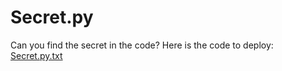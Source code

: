 # Secret.py
Can you find the secret in the code?
 Here is the code to deploy:
 [Secret.py.txt](https://github.com/MrGithub2021/Secret.py/files/6063472/Secret.py.txt)
